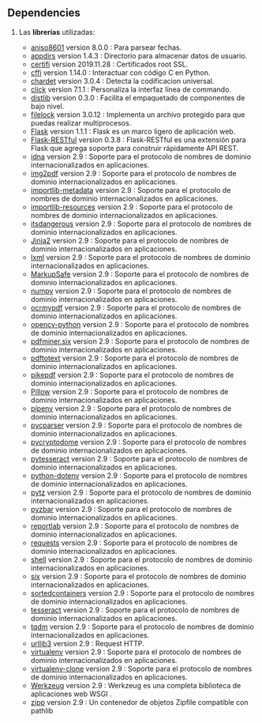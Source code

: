 ## Dependencies

1) Las **librerías** utilizadas:

	* [aniso8601](https://aniso8601.readthedocs.io/en/stable/) version 8.0.0 : Para parsear fechas.
	* [appdirs](https://github.com/ActiveState/appdirs) version 1.4.3 : Directorio para almacenar datos de usuario.
	* [certifi](https://pypi.org/project/certifi/) version 2019.11.28 : Certificados root SSL.
	* [cffi](https://cffi.readthedocs.io/en/latest/) version 1.14.0 : Interactuar con código C en Python.
	* [chardet](https://chardet.readthedocs.io/en/latest/usage.html) version 3.0.4 : Detecta la codificacion universal.
	* [click](https://click.palletsprojects.com/en/7.x/) version 7.1.1 : Personaliza la interfaz línea de commando.
	* [distlib](https://pypi.org/project/distlib/) version 0.3.0 : Facilita el empaquetado de componentes de bajo nivel.
	* [filelock](https://pypi.org/project/filelock/) version 3.0.12 : Implementa un archivo protegido para que puedas realizar multiprocesos.
	* [Flask](https://pypi.org/project/Flask/) version 1.1.1 : Flask es un marco ligero de aplicación web.
	* [Flask-RESTful](https://flask-restful.readthedocs.io/en/latest/) version 0.3.8 : Flask-RESTful es una extensión para Flask que agrega soporte para construir rápidamente API REST.
	* [idna](https://pypi.org/project/idna/) version 2.9 : Soporte para el protocolo de nombres de dominio internacionalizados en aplicaciones.
	* [img2pdf](https://pypi.org/project/idna/) version 2.9 : Soporte para el protocolo de nombres de dominio internacionalizados en aplicaciones.
	* [importlib-metadata](https://pypi.org/project/idna/) version 2.9 : Soporte para el protocolo de nombres de dominio internacionalizados en aplicaciones.
	* [importlib-resources](https://pypi.org/project/idna/) version 2.9 : Soporte para el protocolo de nombres de dominio internacionalizados en aplicaciones.
	* [itsdangerous](https://pypi.org/project/idna/) version 2.9 : Soporte para el protocolo de nombres de dominio internacionalizados en aplicaciones.
	* [Jinja2](https://pypi.org/project/idna/) version 2.9 : Soporte para el protocolo de nombres de dominio internacionalizados en aplicaciones.
	* [lxml](https://pypi.org/project/idna/) version 2.9 : Soporte para el protocolo de nombres de dominio internacionalizados en aplicaciones.
	* [MarkupSafe](https://pypi.org/project/idna/) version 2.9 : Soporte para el protocolo de nombres de dominio internacionalizados en aplicaciones.
	* [numpy](https://pypi.org/project/idna/) version 2.9 : Soporte para el protocolo de nombres de dominio internacionalizados en aplicaciones.
	* [ocrmypdf](https://pypi.org/project/idna/) version 2.9 : Soporte para el protocolo de nombres de dominio internacionalizados en aplicaciones.
	* [opencv-python](https://pypi.org/project/idna/) version 2.9 : Soporte para el protocolo de nombres de dominio internacionalizados en aplicaciones.
	* [pdfminer.six](https://pypi.org/project/idna/) version 2.9 : Soporte para el protocolo de nombres de dominio internacionalizados en aplicaciones.
	* [pdftotext](https://pypi.org/project/idna/) version 2.9 : Soporte para el protocolo de nombres de dominio internacionalizados en aplicaciones.
	* [pikepdf](https://pypi.org/project/idna/) version 2.9 : Soporte para el protocolo de nombres de dominio internacionalizados en aplicaciones.
	* [Pillow](https://pypi.org/project/idna/) version 2.9 : Soporte para el protocolo de nombres de dominio internacionalizados en aplicaciones.
    * [pipenv](https://pypi.org/project/idna/) version 2.9 : Soporte para el protocolo de nombres de dominio internacionalizados en aplicaciones.
    * [pycparser](https://pypi.org/project/idna/) version 2.9 : Soporte para el protocolo de nombres de dominio internacionalizados en aplicaciones.
    * [pycryptodome](https://pypi.org/project/idna/) version 2.9 : Soporte para el protocolo de nombres de dominio internacionalizados en aplicaciones.
    * [pytesseract](https://pypi.org/project/idna/) version 2.9 : Soporte para el protocolo de nombres de dominio internacionalizados en aplicaciones.
    * [python-dotenv](https://pypi.org/project/idna/) version 2.9 : Soporte para el protocolo de nombres de dominio internacionalizados en aplicaciones.
    * [pytz](https://pypi.org/project/idna/) version 2.9 : Soporte para el protocolo de nombres de dominio internacionalizados en aplicaciones.
    * [pyzbar](https://pypi.org/project/idna/) version 2.9 : Soporte para el protocolo de nombres de dominio internacionalizados en aplicaciones.
    * [reportlab](https://pypi.org/project/idna/) version 2.9 : Soporte para el protocolo de nombres de dominio internacionalizados en aplicaciones.
    * [requests](https://pypi.org/project/idna/) version 2.9 : Soporte para el protocolo de nombres de dominio internacionalizados en aplicaciones.
    * [shell](https://pypi.org/project/idna/) version 2.9 : Soporte para el protocolo de nombres de dominio internacionalizados en aplicaciones.
    * [six](https://pypi.org/project/six/) version 2.9 : Soporte para el protocolo de nombres de dominio internacionalizados en aplicaciones.
    * [sortedcontainers](http://www.grantjenks.com/docs/sortedcontainers/) version 2.9 : Soporte para el protocolo de nombres de dominio internacionalizados en aplicaciones.
    * [tesseract](https://pypi.org/project/pytesseract/) version 2.9 : Soporte para el protocolo de nombres de dominio internacionalizados en aplicaciones.
    * [tqdm](https://github.com/tqdm/tqdm) version 2.9 : Soporte para el protocolo de nombres de dominio internacionalizados en aplicaciones.
    * [urllib3](https://urllib3.readthedocs.io/en/latest/) version 2.9 : Request HTTP.
    * [virtualenv](https://virtualenv.pypa.io/en/latest/) version 2.9 : Soporte para el protocolo de nombres de dominio internacionalizados en aplicaciones.
    * [virtualenv-clone](https://pypi.org/project/virtualenv-clone/) version 2.9 : Soporte para el protocolo de nombres de dominio internacionalizados en aplicaciones.
    * [Werkzeug](https://pypi.org/project/Werkzeug/) version 2.9 : Werkzeug es una completa biblioteca de aplicaciones web WSGI .
    * [zipp](https://pypi.org/project/zipp/) version 2.9 : Un contenedor de objetos Zipfile compatible con pathlib
    
   

	